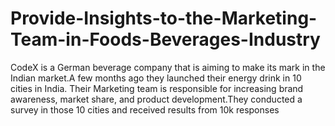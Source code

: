 # Provide-Insights-to-the-Marketing-Team-in-Foods-Beverages-Industry
CodeX is a German beverage company that is aiming to make its mark in the Indian market.A few months ago they launched their energy drink in 10 cities in India.  Their Marketing team is responsible for increasing brand awareness, market share, and product development.They conducted a survey in those 10 cities and received results from 10k responses
